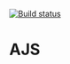 
[![Build status](https://ci.appveyor.com/api/projects/status/kyhaecist4itpv6d?svg=true)](https://ci.appveyor.com/project/NKhashchanov/ajshw62)

# AJS
